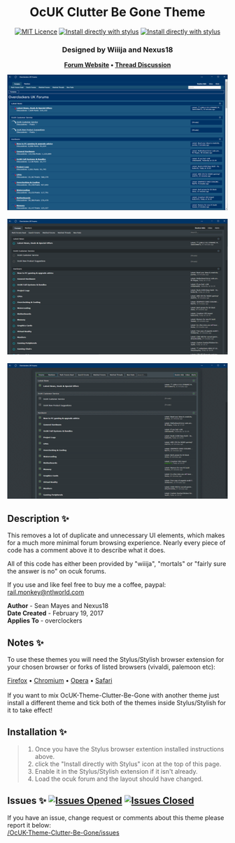 <h1 align="center">
	OcUK Clutter Be Gone Theme
</h1>

<p align="center">
	<a href="https://github.com/el-profesor926/OcUK-Theme-Clutter-Be-Gone/" target="_blank">
		<img alt="MIT Licence" src="https://img.shields.io/badge/License-MIT-blue.svg"></a>
	<a href="https://github.com/el-profesor926/OcUK-Theme-Clutter-Be-Gone/" target="_blank">
		<img alt="Install directly with stylus" src="https://img.shields.io/badge/Maintained%3F-yes-green.svg"></a>
	<a href="https://github.com/el-profesor926/OcUK-Theme-Clutter-Be-Gone/raw/main/Clutter-Be-Gone.user.css" target="_blank"><img
		alt="Install directly with stylus"
		src="https://img.shields.io/badge/Install%20directly%20with-Stylus-00adad.svg"></a>
</p>

<h3 align="center">
	Designed by Wiiija and Nexus18
</h3>

<p align="center">
	<strong>
		<a href="https://www.overclockers.co.uk/forums/" target="_blank">Forum Website</a>
		•
		<a href="https://www.overclockers.co.uk/forums/threads/the-ocuk-new-stylish-themes-thread-2017.18769736/">Thread Discussion</a>
	</strong>
</p>

<p align="center">
	<a href="https://overclockers.co.uk/forum"></a>
</p>

<p align="center">
	<img src="Screenshot1.png" alt="Screenshot of the theme 1"> <br /> <br />
	<img src="Screenshot2.png" alt="Screenshot of the theme 2"> <br /> <br />
	<img src="Screenshot3.png" alt="Screenshot of the theme 3">
</p>

## Description :sparkles:
This removes a lot of duplicate and unnecessary UI elements, which makes for a much more minimal forum browsing experience. Nearly every piece of code has a comment above it to describe what it does.

All of this code has either been provided by "wiiija", "mortals" or "fairly sure the answer is no" on ocuk forums.

If you use and like feel free to buy me a coffee, paypal: rail.monkey@ntlworld.com

<b>Author</b> - Sean Mayes and Nexus18 <br />
<b>Date Created</b> - February 19, 2017 <br/>
<b>Applies To</b> - overclockers

## Notes :sparkles:
To use these themes you will need the Stylus/Stylish browser extension for your chosen browser or forks of listed browsers (vivaldi, palemoon etc):

<a href="https://addons.mozilla.org/en-GB/firefox/addon/styl-us/">Firefox</a>
•
<a href="https://chrome.google.com/webstore/detail/stylus/clngdbkpkpeebahjckkjfobafhncgmne?hl=en">Chromium</a>
•
<a href="https://addons.opera.com/en-gb/extensions/details/stylus/">Opera</a>
•
<a href="http://sobolev.us/stylish/">Safari</a> <br /> <br />
If you want to mix OcUK-Theme-Clutter-Be-Gone with another theme just install a different theme and tick both of the themes inside Stylus/Stylish for it to take effect! 

## Installation :sparkles:
> 01. Once you have the Stylus browser extention installed instructions above. <br />
> 02. click the "Install directly with Stylus" icon at the top of this page. <br />
> 03. Enable it in the Stylus/Stylish extension if it isn't already. <br />
> 04. Load the ocuk forum and the layout should have changed.
	
## Issues :sparkles: <a href="https://github.com/el-profesor926/OcUK-Theme-Clutter-Be-Gone/issues?q=is%3Aopen+is%3Aissue"> <img alt="Issues Opened" src="https://img.shields.io/github/issues/el-profesor926/OcUK-Theme-Clutter-Be-Gone?color=green&style=plastic"></a> <a href="https://github.com/el-profesor926/OcUK-Theme-Clutter-Be-Gone/issues?q=is%3Aissue+is%3Aclosed"> <img alt="Issues Closed" src="https://img.shields.io/github/issues-closed/el-profesor926/OcUK-Theme-Clutter-Be-Gone?color=orange&style=plastic"></a> <br />
If you have an issue, change request or comments about this theme please report it below:<br/>
<a href="https://github.com/el-profesor926/OcUK-Theme-Clutter-Be-Gone/issues">/OcUK-Theme-Clutter-Be-Gone/issues</a>
